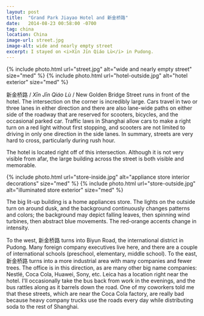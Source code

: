 ```yaml
---
layout: post
title:  "Grand Park Jiayao Hotel and 新金桥路"
date:   2014-08-23 00:58:00 -0700
tag: china
location: China
image-url: street.jpg
image-alt: wide and nearly empty street
excerpt: I stayed on <i>Xīn Jīn Qiáo Lù</i> in Pudong.
---
```

<div class='img-gallery'>
{% include photo.html url="street.jpg" alt="wide and nearly empty street" size="med" %}
{% include photo.html url="hotel-outside.jpg" alt="hotel exterior" size="med" %}
</div>

新金桥路 / _Xīn Jīn Qiáo Lù_ / New Golden Bridge Street runs in front of the hotel. The intersection on the corner is incredibly large. Cars travel in two or three lanes in either direction and there are also lane-wide paths on either side of the roadway that are reserved for scooters, bicycles, and the occasional parked car. Traffic laws in Shanghai allow cars to make a right turn on a red light without first stopping, and scooters are not limited to driving in only one direction in the side lanes. In summary, streets are very hard to cross, particularly during rush hour.

The hotel is located right off of this intersection. Although it is not very visible from afar, the large building across the street is both visible and memorable.

<div class='img-gallery'>
{% include photo.html url="store-inside.jpg" alt="appliance store interior decorations" size="med" %}
{% include photo.html url="store-outside.jpg" alt="illuminated store exterior" size="med" %}
</div>

The big lit-up building is a home appliances store. The lights on the outside turn on around dusk, and the background continuously changes patterns and colors; the background may depict falling leaves, then spinning wind turbines, then abstract blue movements. The red-orange accents change in intensity.

To the west, 新金桥路 turns into Biyun Road, the international district in Pudong. Many foreign company executives live here, and there are a couple of international schools (preschool, elementary, middle school). To the east, 新金桥路 turns into a more industrial area with many companies and fewer trees. The office is in this direction, as are many other big name companies: Nestlé, Coca Cola, Huawei, Sony, etc. Leica has a location right near the hotel. I'll occasionally take the bus back from work in the evenings, and the bus rattles along as it barrels down the road. One of my coworkers told me that these streets, which are near the Coca Cola factory, are really bad because heavy company trucks use the roads every day while distributing soda to the rest of Shanghai.
